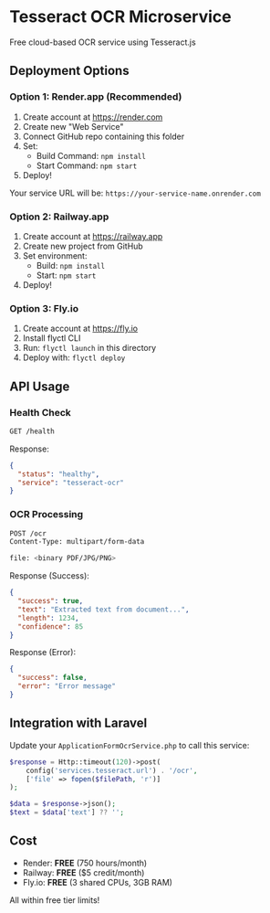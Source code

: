 # Tesseract OCR Microservice

Free cloud-based OCR service using Tesseract.js

## Deployment Options

### Option 1: Render.app (Recommended)

1. Create account at https://render.com
2. Create new "Web Service"
3. Connect GitHub repo containing this folder
4. Set:
   - Build Command: `npm install`
   - Start Command: `npm start`
5. Deploy!

Your service URL will be: `https://your-service-name.onrender.com`

### Option 2: Railway.app

1. Create account at https://railway.app
2. Create new project from GitHub
3. Set environment:
   - Build: `npm install`
   - Start: `npm start`
4. Deploy!

### Option 3: Fly.io

1. Create account at https://fly.io
2. Install flyctl CLI
3. Run: `flyctl launch` in this directory
4. Deploy with: `flyctl deploy`

## API Usage

### Health Check

```bash
GET /health
```

Response:
```json
{
  "status": "healthy",
  "service": "tesseract-ocr"
}
```

### OCR Processing

```bash
POST /ocr
Content-Type: multipart/form-data

file: <binary PDF/JPG/PNG>
```

Response (Success):
```json
{
  "success": true,
  "text": "Extracted text from document...",
  "length": 1234,
  "confidence": 85
}
```

Response (Error):
```json
{
  "success": false,
  "error": "Error message"
}
```

## Integration with Laravel

Update your `ApplicationFormOcrService.php` to call this service:

```php
$response = Http::timeout(120)->post(
    config('services.tesseract.url') . '/ocr',
    ['file' => fopen($filePath, 'r')]
);

$data = $response->json();
$text = $data['text'] ?? '';
```

## Cost

- Render: **FREE** (750 hours/month)
- Railway: **FREE** ($5 credit/month)
- Fly.io: **FREE** (3 shared CPUs, 3GB RAM)

All within free tier limits!
